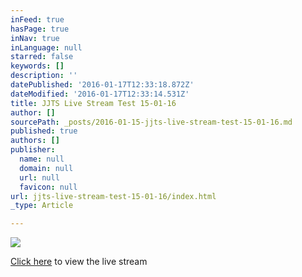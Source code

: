 ```yaml
---
inFeed: true
hasPage: true
inNav: true
inLanguage: null
starred: false
keywords: []
description: ''
datePublished: '2016-01-17T12:33:18.872Z'
dateModified: '2016-01-17T12:33:14.531Z'
title: JJTS Live Stream Test 15-01-16
author: []
sourcePath: _posts/2016-01-15-jjts-live-stream-test-15-01-16.md
published: true
authors: []
publisher:
  name: null
  domain: null
  url: null
  favicon: null
url: jjts-live-stream-test-15-01-16/index.html
_type: Article

---
```

![](https://the-grid-user-content.s3-us-west-2.amazonaws.com/cfef3ee2-53a1-45ce-b223-ace63fd665ef.png)

[Click here][0] to view the live stream

[0]: https://iframe.dacast.com/b/57499/c/83141
